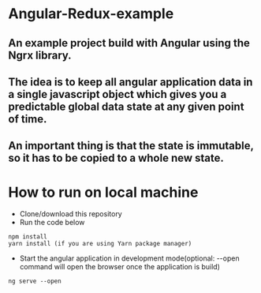# Angular-Redux-example
## An example project build with Angular using the Ngrx library. 
## The idea is to keep all angular application data in a single javascript object which gives you a predictable global data state at any given point of time.
## An important thing is that the state is immutable, so it has to be copied to a whole new state.

# How to run on local machine
- Clone/download this repository
- Run the code below 
```
npm install
yarn install (if you are using Yarn package manager)
```
- Start the angular application in development mode(optional: --open command will open the browser once the application is build)
```
ng serve --open
```

